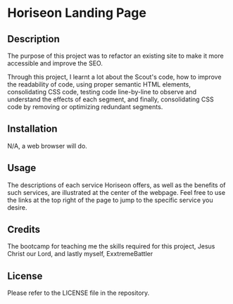 # Horiseon Landing Page

## Description

The purpose of this project was to refactor an existing site to make it more accessible and improve the SEO.

Through this project, I learnt a lot about the Scout's code, how to improve the readability of code, using proper semantic HTML elements,
consolidating CSS code, testing code line-by-line to observe and understand the effects of each segment, and finally, consolidating CSS code by removing or optimizing redundant segments.

## Installation

N/A, a web browser will do.

## Usage

The descriptions of each service Horiseon offers, as well as the benefits of such services, are illustrated at the center of the webpage. Feel free to use the links at the top right of the page to jump to the specific service you desire.

## Credits

The bootcamp for teaching me the skills required for this project, Jesus Christ our Lord, and lastly myself, ExxtremeBattler 

## License

Please refer to the LICENSE file in the repository.

